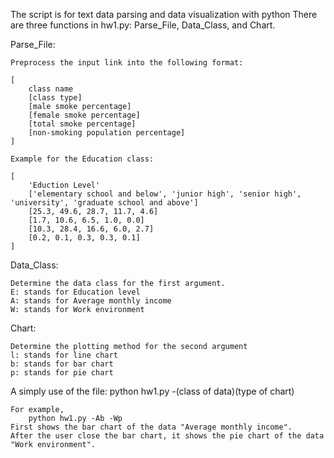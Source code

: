 
The script is for text data parsing and data visualization with python
There are three functions in hw1.py: Parse_File, Data_Class, and Chart.

Parse_File:

	Preprocess the input link into the following format:
	
	[
		class name
		[class type]
		[male smoke percentage]
		[female smoke percentage]
		[total smoke percentage]
		[non-smoking population percentage]
	]
	
	Example for the Education class:
	
	[
		'Eduction Level'
		['elementary school and below', 'junior high', 'senior high', 'university', 'graduate school and above']
		[25.3, 49.6, 28.7, 11.7, 4.6]
		[1.7, 10.6, 6.5, 1.0, 0.0]
		[10.3, 28.4, 16.6, 6.0, 2.7]
		[0.2, 0.1, 0.3, 0.3, 0.1]
	]

Data_Class:

	Determine the data class for the first argument.
	E: stands for Education level
	A: stands for Average monthly income
	W: stands for Work environment

Chart:

	Determine the plotting method for the second argument
	l: stands for line chart
	b: stands for bar chart
	p: stands for pie chart


A simply use of the file:
	python hw1.py -(class of data)(type of chart)
	
	For example,
		python hw1.py -Ab -Wp
	First shows the bar chart of the data "Average monthly income". 
	After the user close the bar chart, it shows the pie chart of the data "Work environment".
